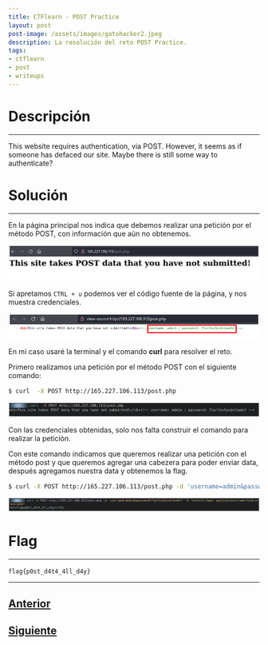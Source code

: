 ```yaml
---
title: CTFlearn - POST Practice
layout: post
post-image: /assets/images/gatohacker2.jpeg 
description: La resolución del reto POST Practice.
tags:
- ctflearn
- post
- writeups
---
```

# Descripción
---

This website requires authentication, via POST. However, it seems as if someone has defaced our site. Maybe there is still some way to authenticate? 


# Solución
---

En la página principal nos indica que debemos realizar una petición por el método POST, con información que aún no obtenemos.

![](/images/images-ctflearn/post-p-1.png)

Si apretamos `CTRL + u`  podemos ver el código fuente de la página, y nos muestra credenciales.

![](/images/images-ctflearn/post-p-2.png)

En mi caso usaré la terminal y el comando **curl** para resolver el reto.

Primero realizamos una petición por el método POST con el siguiente comando:

```bash
$ curl  -X POST http://165.227.106.113/post.php 
```

![](/images/images-ctflearn/post-p-3.png)

Con las credenciales obtenidas, solo nos falta construir el comando para realizar la petición.

Con este comando indicamos que queremos realizar una petición con el método post y que queremos agregar una cabezera para poder enviar data, después agregamos nuestra data y obtenemos la flag.

```bash
$ curl -X POST http://165.227.106.113/post.php -d 'username=admin&password=71urlkufpsdnlkadsf' -H 'Content-Type: application/x-www-form-urlencoded'
```

![](/images/images-ctflearn/post-p-4.png)


# Flag
---

`flag{p0st_d4t4_4ll_d4y}`

---

## [Anterior](/Basic-Injection)
## [Siguiente](/Don't-Bump-Your-Head(er))
